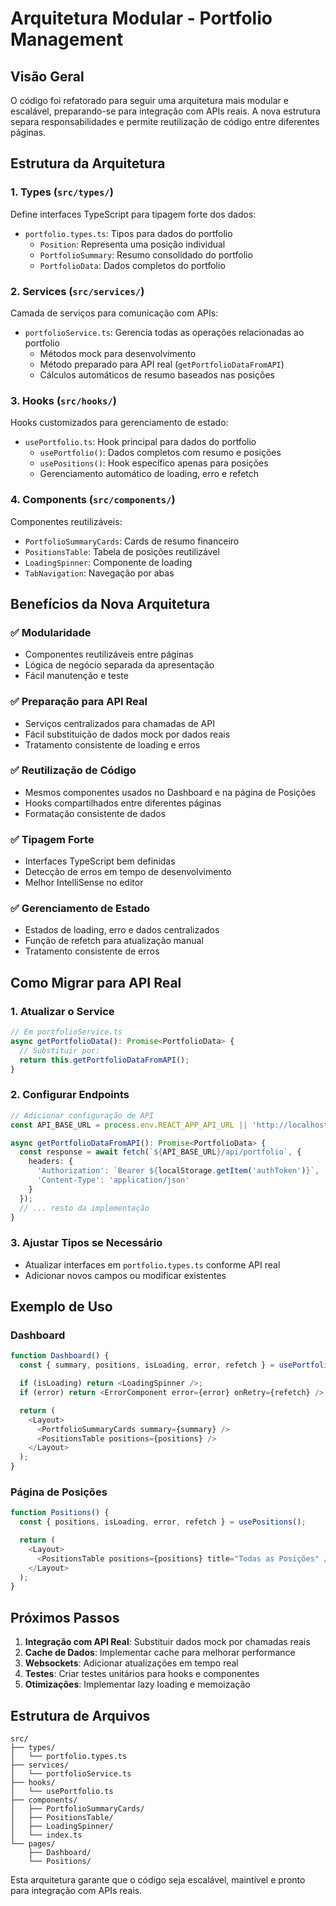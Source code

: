 # Arquitetura Modular - Portfolio Management

## Visão Geral

O código foi refatorado para seguir uma arquitetura mais modular e escalável, preparando-se para integração com APIs reais. A nova estrutura separa responsabilidades e permite reutilização de código entre diferentes páginas.

## Estrutura da Arquitetura

### 1. **Types** (`src/types/`)

Define interfaces TypeScript para tipagem forte dos dados:

- `portfolio.types.ts`: Tipos para dados do portfolio
  - `Position`: Representa uma posição individual
  - `PortfolioSummary`: Resumo consolidado do portfolio
  - `PortfolioData`: Dados completos do portfolio

### 2. **Services** (`src/services/`)

Camada de serviços para comunicação com APIs:

- `portfolioService.ts`: Gerencia todas as operações relacionadas ao portfolio
  - Métodos mock para desenvolvimento
  - Método preparado para API real (`getPortfolioDataFromAPI`)
  - Cálculos automáticos de resumo baseados nas posições

### 3. **Hooks** (`src/hooks/`)

Hooks customizados para gerenciamento de estado:

- `usePortfolio.ts`: Hook principal para dados do portfolio
  - `usePortfolio()`: Dados completos com resumo e posições
  - `usePositions()`: Hook específico apenas para posições
  - Gerenciamento automático de loading, erro e refetch

### 4. **Components** (`src/components/`)

Componentes reutilizáveis:

- `PortfolioSummaryCards`: Cards de resumo financeiro
- `PositionsTable`: Tabela de posições reutilizável
- `LoadingSpinner`: Componente de loading
- `TabNavigation`: Navegação por abas

## Benefícios da Nova Arquitetura

### ✅ **Modularidade**

- Componentes reutilizáveis entre páginas
- Lógica de negócio separada da apresentação
- Fácil manutenção e teste

### ✅ **Preparação para API Real**

- Serviços centralizados para chamadas de API
- Fácil substituição de dados mock por dados reais
- Tratamento consistente de loading e erros

### ✅ **Reutilização de Código**

- Mesmos componentes usados no Dashboard e na página de Posições
- Hooks compartilhados entre diferentes páginas
- Formatação consistente de dados

### ✅ **Tipagem Forte**

- Interfaces TypeScript bem definidas
- Detecção de erros em tempo de desenvolvimento
- Melhor IntelliSense no editor

### ✅ **Gerenciamento de Estado**

- Estados de loading, erro e dados centralizados
- Função de refetch para atualização manual
- Tratamento consistente de erros

## Como Migrar para API Real

### 1. **Atualizar o Service**

```typescript
// Em portfolioService.ts
async getPortfolioData(): Promise<PortfolioData> {
  // Substituir por:
  return this.getPortfolioDataFromAPI();
}
```

### 2. **Configurar Endpoints**

```typescript
// Adicionar configuração de API
const API_BASE_URL = process.env.REACT_APP_API_URL || 'http://localhost:8080';

async getPortfolioDataFromAPI(): Promise<PortfolioData> {
  const response = await fetch(`${API_BASE_URL}/api/portfolio`, {
    headers: {
      'Authorization': `Bearer ${localStorage.getItem('authToken')}`,
      'Content-Type': 'application/json'
    }
  });
  // ... resto da implementação
}
```

### 3. **Ajustar Tipos se Necessário**

- Atualizar interfaces em `portfolio.types.ts` conforme API real
- Adicionar novos campos ou modificar existentes

## Exemplo de Uso

### Dashboard

```typescript
function Dashboard() {
  const { summary, positions, isLoading, error, refetch } = usePortfolio();

  if (isLoading) return <LoadingSpinner />;
  if (error) return <ErrorComponent error={error} onRetry={refetch} />;

  return (
    <Layout>
      <PortfolioSummaryCards summary={summary} />
      <PositionsTable positions={positions} />
    </Layout>
  );
}
```

### Página de Posições

```typescript
function Positions() {
  const { positions, isLoading, error, refetch } = usePositions();

  return (
    <Layout>
      <PositionsTable positions={positions} title="Todas as Posições" />
    </Layout>
  );
}
```

## Próximos Passos

1. **Integração com API Real**: Substituir dados mock por chamadas reais
2. **Cache de Dados**: Implementar cache para melhorar performance
3. **Websockets**: Adicionar atualizações em tempo real
4. **Testes**: Criar testes unitários para hooks e componentes
5. **Otimizações**: Implementar lazy loading e memoização

## Estrutura de Arquivos

```
src/
├── types/
│   └── portfolio.types.ts
├── services/
│   └── portfolioService.ts
├── hooks/
│   └── usePortfolio.ts
├── components/
│   ├── PortfolioSummaryCards/
│   ├── PositionsTable/
│   ├── LoadingSpinner/
│   └── index.ts
└── pages/
    ├── Dashboard/
    └── Positions/
```

Esta arquitetura garante que o código seja escalável, maintível e pronto para integração com APIs reais.
